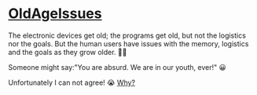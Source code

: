# [OldAgeIssues](https://github.com/MyAgedTeam/OldAgeIssues)
The electronic devices get old; the programs get old, but not the logistics nor the goals.
But the human users have issues with the memory, logistics and the goals as they grow older.
🤔😞

Someone might say:"You are absurd. We are in our youth, ever!"
😀

Unfortunately I can not agree! 😭
[Why?](https://m.facebook.com/story.php?story_fbid=pfbid02eReiaFnxDm4yBY3L3sQFXmjXwsoiwSWmvdjaKYNN97uitu4TJJtmdHHn3Q7CMpXQl&id=100022438002505&mibextid=Nif5oz)
